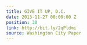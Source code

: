 ```yaml
---
title: GIVE IT UP, D.C.
date: 2013-11-27 00:00:00 Z
position: 30
link: http://bit.ly/2qPldmi
source: Washington City Paper
---
```


